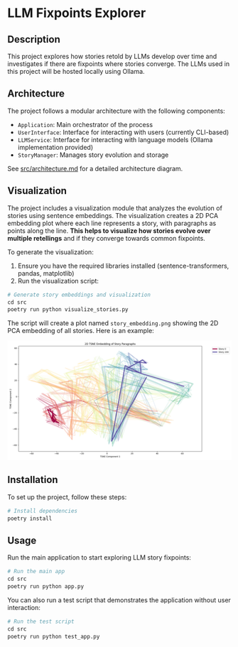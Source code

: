 # LLM Fixpoints Explorer

## Description
This project explores how stories retold by LLMs develop over time and investigates if there are fixpoints where stories converge. The LLMs used in this project will be hosted locally using Ollama.

## Architecture

The project follows a modular architecture with the following components:
- `Application`: Main orchestrator of the process
- `UserInterface`: Interface for interacting with users (currently CLI-based)
- `LLMService`: Interface for interacting with language models (Ollama implementation provided)
- `StoryManager`: Manages story evolution and storage

See [src/architecture.md](src/architecture.md) for a detailed architecture diagram.

## Visualization
The project includes a visualization module that analyzes the evolution of stories using sentence embeddings. The visualization creates a 2D PCA embedding plot where each line represents a story, with paragraphs as points along the line. **This helps to visualize how stories evolve over multiple retellings** and if they converge towards common fixpoints.

To generate the visualization:
1. Ensure you have the required libraries installed (sentence-transformers, pandas, matplotlib)
2. Run the visualization script:

```python
# Generate story embeddings and visualization
cd src
poetry run python visualize_stories.py
```

The script will create a plot named `story_embedding.png` showing the 2D PCA embedding of all stories.
Here is an example:

![](story_embedding_tsne.png)




## Installation

To set up the project, follow these steps:

```bash
# Install dependencies
poetry install
```

## Usage

Run the main application to start exploring LLM story fixpoints:

```python
# Run the main app
cd src
poetry run python app.py
```

You can also run a test script that demonstrates the application without user interaction:

```python
# Run the test script
cd src
poetry run python test_app.py

